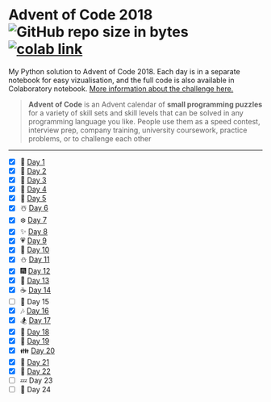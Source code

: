 # Advent of Code 2018  ![GitHub repo size in bytes](https://img.shields.io/github/repo-size/ameroyer/advent_of_code_2018.svg)  [![colab link](https://camo.githubusercontent.com/52feade06f2fecbf006889a904d221e6a730c194/68747470733a2f2f636f6c61622e72657365617263682e676f6f676c652e636f6d2f6173736574732f636f6c61622d62616467652e737667)](https://colab.research.google.com/drive/1x0CnzAg524k2Mt-89BaTXP8rLS6KHUKm)

My Python solution to Advent of Code 2018. Each day is in a separate notebook for easy vizualisation, and the full code is also available in Colaboratory notebook. [More information about the challenge here.](https://adventofcode.com/2018)

> **Advent of Code** is an Advent calendar of **small programming puzzles** for a variety of skill sets and skill levels that can be solved in any programming language you like. 
People use them as a speed contest, interview prep, company training, university coursework, practice problems, or to challenge each other

---

  * [X] 🎅 [Day 1](https://github.com/ameroyer/advent_of_code_2018/blob/master/day01.ipynb)
  * [X] 🎁 [Day 2](https://github.com/ameroyer/advent_of_code_2018/blob/master/day02.ipynb)
  * [X] 🎄 [Day 3](https://github.com/ameroyer/advent_of_code_2018/blob/master/day03.ipynb)
  * [X] 🌠 [Day 4](https://github.com/ameroyer/advent_of_code_2018/blob/master/day04.ipynb)
  * [X] 🍰 [Day 5](https://github.com/ameroyer/advent_of_code_2018/blob/master/day05.ipynb)
  * [X] ☃️ [Day 6](https://github.com/ameroyer/advent_of_code_2018/blob/master/day06.ipynb)
  * [X] ❄️ [Day 7](https://github.com/ameroyer/advent_of_code_2018/blob/master/day07.ipynb)
  * [X] ✨ [Day 8](https://github.com/ameroyer/advent_of_code_2018/blob/master/day08.ipynb) 
  * [X] 💗 [Day 9](https://github.com/ameroyer/advent_of_code_2018/blob/master/day09.ipynb) 
  * [X] 🍬 [Day 10](https://github.com/ameroyer/advent_of_code_2018/blob/master/day10.ipynb) 
  * [X] ⛄ [Day 11](https://github.com/ameroyer/advent_of_code_2018/blob/master/day11.ipynb)
  * [X] 🎆 [Day 12](https://github.com/ameroyer/advent_of_code_2018/blob/master/day12.ipynb)
  * [X] 🍭 [Day 13](https://github.com/ameroyer/advent_of_code_2018/blob/master/day13.ipynb)
  * [X] ☕ [Day 14](https://github.com/ameroyer/advent_of_code_2018/blob/master/day14.ipynb)
  * [ ] 🌰 Day 15
  * [X] 🎶 [Day 16](https://github.com/ameroyer/advent_of_code_2018/blob/master/day16.ipynb)
  * [X] 🏂 [Day 17](https://github.com/ameroyer/advent_of_code_2018/blob/master/day17.ipynb)
  * [X] 🍠 [Day 18](https://github.com/ameroyer/advent_of_code_2018/blob/master/day18.ipynb)
  * [X] 🍫 [Day 19](https://github.com/ameroyer/advent_of_code_2018/blob/master/day19.ipynb)
  * [X] 👪 [Day 20](https://github.com/ameroyer/advent_of_code_2018/blob/master/day20.ipynb)
  * [X] 🍪 [Day 21](https://github.com/ameroyer/advent_of_code_2018/blob/master/day21.ipynb)
  * [X] 🎀 [Day 22](https://github.com/ameroyer/advent_of_code_2018/blob/master/day22.ipynb)
  * [ ] 💤 Day 23
  * [ ] 🎉 Day 24
